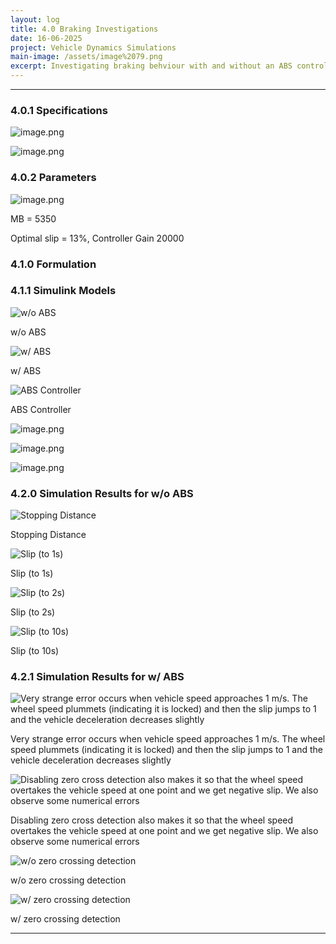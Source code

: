 ```yaml
---
layout: log
title: 4.0 Braking Investigations
date: 16-06-2025
project: Vehicle Dynamics Simulations
main-image: /assets/image%2079.png
excerpt: Investigating braking behviour with and without an ABS control system
---
```


---
### 4.0.1 Specifications

![image.png](assets/image%2073.png)

![image.png](assets/image%2074.png)

### 4.0.2 Parameters

![image.png](assets/image%2075.png)

MB = 5350

Optimal slip = 13%, Controller Gain 20000

### 4.1.0 Formulation

### 4.1.1 Simulink Models

![w/o ABS](assets/image%2076.png)

w/o ABS

![w/ ABS](assets/image%2077.png)

w/ ABS

![ABS Controller](assets/image%2078.png)

ABS Controller

![image.png](assets/image%2079.png)

![image.png](assets/image%2080.png)

![image.png](assets/image%2081.png)

### 4.2.0 Simulation Results for w/o ABS

![Stopping Distance](assets/image%2082.png)

Stopping Distance

![Slip (to 1s)](assets/image%2083.png)

Slip (to 1s)

![Slip (to 2s)](assets/image%2084.png)

Slip (to 2s)

![Slip (to 10s)](assets/image%2085.png)

Slip (to 10s)

### 4.2.1 Simulation Results for w/ ABS

![Very strange error occurs when vehicle speed approaches 1 m/s. The wheel speed plummets (indicating it is locked) and then the slip jumps to 1 and the vehicle deceleration decreases slightly](assets/image%2086.png)

Very strange error occurs when vehicle speed approaches 1 m/s. The wheel speed plummets (indicating it is locked) and then the slip jumps to 1 and the vehicle deceleration decreases slightly

![Disabling zero cross detection also makes it so that the wheel speed overtakes the vehicle speed at one point and we get negative slip. We also observe some numerical errors](assets/image%2087.png)

Disabling zero cross detection also makes it so that the wheel speed overtakes the vehicle speed at one point and we get negative slip. We also observe some numerical errors

![w/o zero crossing detection](assets/image%2088.png)

w/o zero crossing detection

![w/ zero crossing detection](assets/image%2089.png)

w/ zero crossing detection

---